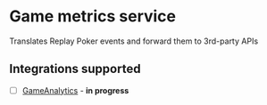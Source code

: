 # Game metrics service

Translates Replay Poker events and forward them to 3rd-party APIs

## Integrations supported

  - [ ] [GameAnalytics](http://www.gameanalytics.com) - **in progress**
